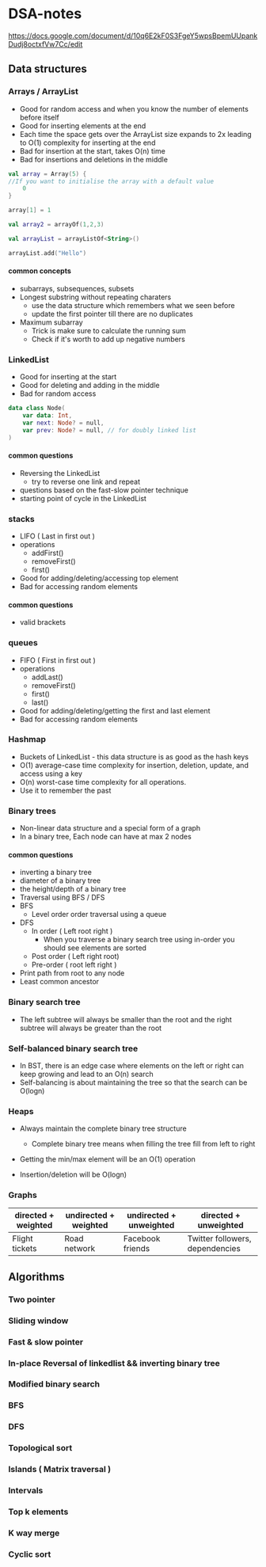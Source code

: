 # DSA-notes



https://docs.google.com/document/d/10q6E2kF0S3FgeY5wpsBpemUUpankDudj8octxfVw7Cc/edit

## Data structures 

### Arrays / ArrayList

- Good for random access and when you know the number of elements before itself
- Good for inserting elements at the end
- Each time the space gets over the ArrayList size expands to 2x leading to O(1) complexity for inserting at the end
- Bad for insertion at the start, takes O(n) time
- Bad for insertions and deletions in the middle

```kotlin
val array = Array(5) {
//If you want to initialise the array with a default value
    0
}

array[1] = 1

val array2 = arrayOf(1,2,3)

val arrayList = arrayListOf<String>()

arrayList.add("Hello")

```

#### common concepts

- subarrays, subsequences, subsets
- Longest substring without repeating charaters
  - use the data structure which remembers what we seen before
  - update the first pointer till there are no duplicates 
- Maximum subarray
  - Trick is make sure to calculate the running sum
  - Check if it's worth to add up negative numbers 

### LinkedList 

- Good for inserting at the start
- Good for deleting and adding in the middle
- Bad for random access

```kotlin
data class Node(
    var data: Int,
    var next: Node? = null,
    var prev: Node? = null, // for doubly linked list
)
```

#### common questions 

- Reversing the LinkedList
  - try to reverse one link and repeat
- questions based on the fast-slow pointer technique
- starting point of cycle in the LinkedList

### stacks 

- LIFO ( Last in first out )
- operations
   - addFirst()
   - removeFirst()
   - first() 
- Good for adding/deleting/accessing top element
- Bad for accessing random elements

#### common questions 

- valid brackets

### queues 

- FIFO ( First in first out )
- operations
  - addLast()
  - removeFirst()
  - first()
  - last()
- Good for adding/deleting/getting the first and last element
- Bad for accessing random elements

### Hashmap 

- Buckets of LinkedList - this data structure is as good as the hash keys
- O(1) average-case time complexity for insertion, deletion, update, and access using a key
- O(n) worst-case time complexity for all operations.
- Use it to remember the past 

### Binary trees 

- Non-linear data structure and a special form of a graph
- In a binary tree, Each node can have at max 2 nodes

 
#### common questions 

- inverting a binary tree
- diameter of a binary tree
- the height/depth of a binary tree
- Traversal using BFS / DFS
- BFS
  - Level order order traversal using a queue
- DFS
  - In order ( Left root right )
    - When you traverse a binary search tree using in-order you should see elements are sorted
  - Post order ( Left right root)
  - Pre-order ( root left right )
- Print path from root to any node
- Least common ancestor

### Binary search tree

- The left subtree will always be smaller than the root and the right subtree will always be greater than the root

### Self-balanced binary search tree

- In BST, there is an edge case where elements on the left or right can keep growing and lead to an O(n) search
- Self-balancing is about maintaining the tree so that the search can be O(logn) 

### Heaps 

- Always maintain the complete binary tree structure
  - Complete binary tree means when filling the tree fill from left to right
    
- Getting the min/max element will be an O(1) operation
- Insertion/deletion will be O(logn)

### Graphs 

| directed + weighted | undirected + weighted | undirected + unweighted | directed + unweighted | 
| ------------------- | --------------------- | ----------------------- | --------------------- |
| Flight tickets      | Road network          | Facebook friends        | Twitter followers, dependencies  |


## Algorithms 

### Two pointer 

### Sliding window 

### Fast & slow pointer

### In-place Reversal of linkedlist && inverting binary tree

### Modified binary search 

### BFS 

### DFS 

### Topological sort 

### Islands ( Matrix traversal ) 

### Intervals 

### Top k elements 

### K way merge 

### Cyclic sort
